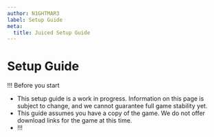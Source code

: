 ```yaml
---
author: N1GHTMAR3
label: Setup Guide
meta:
  title: Juiced Setup Guide
---
```

# Setup Guide

!!! Before you start
* This setup guide is a work in progress. Information on this page is subject to change, and we cannot guarantee full game stability yet.
* This guide assumes you have a copy of the game. We do not offer download links for the game at this time.
* !!!

